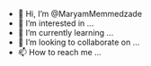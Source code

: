 - 👋 Hi, I’m @MaryamMemmedzade
- 👀 I’m interested in ...
- 🌱 I’m currently learning ...
- 💞️ I’m looking to collaborate on ...
- 📫 How to reach me ...

<!---
MaryamMemmedzade/MaryamMemmedzade is a ✨ special ✨ repository because its `README.md` (this file) appears on your GitHub profile.
You can click the Preview link to take a look at your changes.
--->
